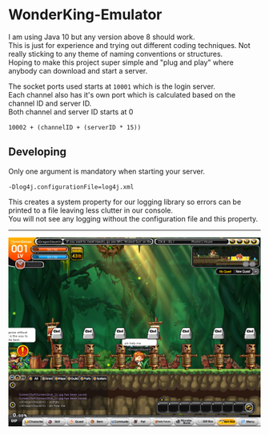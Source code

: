 # WonderKing-Emulator
I am using Java 10 but any version above 8 should work.    
This is just for experience and trying out different coding techniques. Not really sticking to any theme of naming conventions or structures.  
Hoping to make this project super simple and "plug and play" where anybody can download and start a server.  
 
The socket ports used starts at `10001` which is the login server.  
Each channel also has it's own port which is calculated based on the channel ID and server ID.  
Both channel and server ID starts at 0   
```
10002 + (channelID + (serverID * 15))
``` 

## Developing
Only one argument is mandatory when starting your server.
```$xslt
-Dlog4j.configurationFile=log4j.xml
``` 
This creates a system property for our logging library so errors can be printed to a file leaving less clutter in our console.  
You will not see any logging without the configuration file and this property. 

***

![in-game image](https://github.com/izarooni/WonderKing-Emulator/blob/master/images/game-screenshot.png)
